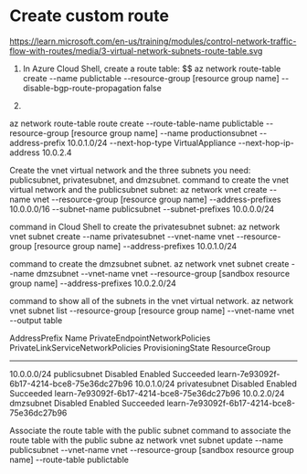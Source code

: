 # Create custom route

https://learn.microsoft.com/en-us/training/modules/control-network-traffic-flow-with-routes/media/3-virtual-network-subnets-route-table.svg


1. In Azure Cloud Shell, create a route table: 
$$ az network route-table create --name publictable --resource-group [resource group name] --disable-bgp-route-propagation false

2. 
az network route-table route create --route-table-name publictable --resource-group [resource group name] --name productionsubnet --address-prefix 10.0.1.0/24 --next-hop-type VirtualAppliance --next-hop-ip-address 10.0.2.4

Create the vnet virtual network and the three subnets you need: publicsubnet, privatesubnet, and dmzsubnet.
command to create the vnet virtual network and the publicsubnet subnet:
az network vnet create --name vnet --resource-group [resource group name] --address-prefixes 10.0.0.0/16 --subnet-name publicsubnet --subnet-prefixes 10.0.0.0/24

command in Cloud Shell to create the privatesubnet subnet:
az network vnet subnet create --name privatesubnet --vnet-name vnet --resource-group [resource group name] --address-prefixes 10.0.1.0/24

 command to create the dmzsubnet subnet.
az network vnet subnet create --name dmzsubnet --vnet-name vnet --resource-group [sandbox resource group name] --address-prefixes 10.0.2.0/24


 command to show all of the subnets in the vnet virtual network.
az network vnet subnet list --resource-group [resource group name] --vnet-name vnet --output table

AddressPrefix    Name           PrivateEndpointNetworkPolicies    PrivateLinkServiceNetworkPolicies    ProvisioningState    ResourceGroup
---------------  -------------  --------------------------------  -----------------------------------  -------------------  ------------------------------------------
10.0.0.0/24      publicsubnet   Disabled                          Enabled                              Succeeded            learn-7e93092f-6b17-4214-bce8-75e36dc27b96
10.0.1.0/24      privatesubnet  Disabled                          Enabled                              Succeeded            learn-7e93092f-6b17-4214-bce8-75e36dc27b96
10.0.2.0/24      dmzsubnet      Disabled                          Enabled                              Succeeded            learn-7e93092f-6b17-4214-bce8-75e36dc27b96

Associate the route table with the public subnet
command to associate the route table with the public subne
az network vnet subnet update --name publicsubnet --vnet-name vnet --resource-group [sandbox resource group name] --route-table publictable
